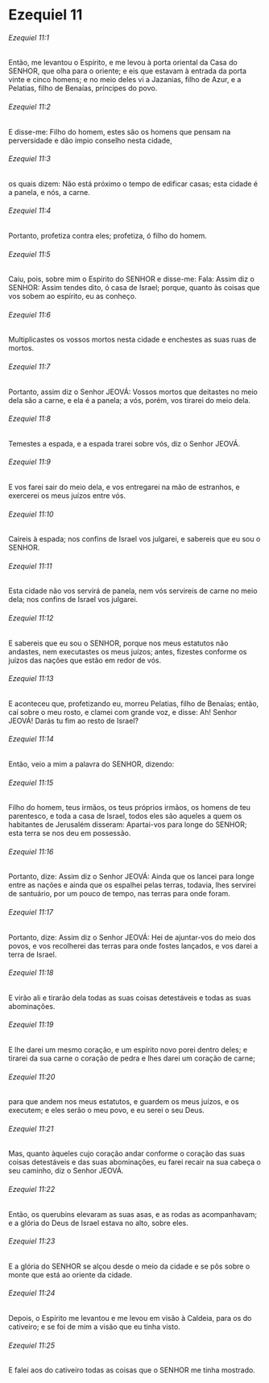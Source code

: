# Ezequiel 11

###### Ezequiel 11:1

Então, me levantou o Espírito, e me levou à porta oriental da Casa do SENHOR, que olha para o oriente; e eis que estavam à entrada da porta vinte e cinco homens; e no meio deles vi a Jazanias, filho de Azur, e a Pelatias, filho de Benaías, príncipes do povo.

###### Ezequiel 11:2

E disse-me: Filho do homem, estes são os homens que pensam na perversidade e dão ímpio conselho nesta cidade,

###### Ezequiel 11:3

os quais dizem: Não está próximo o tempo de edificar casas; esta cidade é a panela, e nós, a carne.

###### Ezequiel 11:4

Portanto, profetiza contra eles; profetiza, ó filho do homem.

###### Ezequiel 11:5

Caiu, pois, sobre mim o Espírito do SENHOR e disse-me: Fala: Assim diz o SENHOR: Assim tendes dito, ó casa de Israel; porque, quanto às coisas que vos sobem ao espírito, eu as conheço.

###### Ezequiel 11:6

Multiplicastes os vossos mortos nesta cidade e enchestes as suas ruas de mortos.

###### Ezequiel 11:7

Portanto, assim diz o Senhor JEOVÁ: Vossos mortos que deitastes no meio dela são a carne, e ela é a panela; a vós, porém, vos tirarei do meio dela.

###### Ezequiel 11:8

Temestes a espada, e a espada trarei sobre vós, diz o Senhor JEOVÁ.

###### Ezequiel 11:9

E vos farei sair do meio dela, e vos entregarei na mão de estranhos, e exercerei os meus juízos entre vós.

###### Ezequiel 11:10

Caireis à espada; nos confins de Israel vos julgarei, e sabereis que eu sou o SENHOR.

###### Ezequiel 11:11

Esta cidade não vos servirá de panela, nem vós servireis de carne no meio dela; nos confins de Israel vos julgarei.

###### Ezequiel 11:12

E sabereis que eu sou o SENHOR, porque nos meus estatutos não andastes, nem executastes os meus juízos; antes, fizestes conforme os juízos das nações que estão em redor de vós.

###### Ezequiel 11:13

E aconteceu que, profetizando eu, morreu Pelatias, filho de Benaías; então, caí sobre o meu rosto, e clamei com grande voz, e disse: Ah! Senhor JEOVÁ! Darás tu fim ao resto de Israel?

###### Ezequiel 11:14

Então, veio a mim a palavra do SENHOR, dizendo:

###### Ezequiel 11:15

Filho do homem, teus irmãos, os teus próprios irmãos, os homens de teu parentesco, e toda a casa de Israel, todos eles são aqueles a quem os habitantes de Jerusalém disseram: Apartai-vos para longe do SENHOR; esta terra se nos deu em possessão.

###### Ezequiel 11:16

Portanto, dize: Assim diz o Senhor JEOVÁ: Ainda que os lancei para longe entre as nações e ainda que os espalhei pelas terras, todavia, lhes servirei de santuário, por um pouco de tempo, nas terras para onde foram.

###### Ezequiel 11:17

Portanto, dize: Assim diz o Senhor JEOVÁ: Hei de ajuntar-vos do meio dos povos, e vos recolherei das terras para onde fostes lançados, e vos darei a terra de Israel.

###### Ezequiel 11:18

E virão ali e tirarão dela todas as suas coisas detestáveis e todas as suas abominações.

###### Ezequiel 11:19

E lhe darei um mesmo coração, e um espírito novo porei dentro deles; e tirarei da sua carne o coração de pedra e lhes darei um coração de carne;

###### Ezequiel 11:20

para que andem nos meus estatutos, e guardem os meus juízos, e os executem; e eles serão o meu povo, e eu serei o seu Deus.

###### Ezequiel 11:21

Mas, quanto àqueles cujo coração andar conforme o coração das suas coisas detestáveis e das suas abominações, eu farei recair na sua cabeça o seu caminho, diz o Senhor JEOVÁ.

###### Ezequiel 11:22

Então, os querubins elevaram as suas asas, e as rodas as acompanhavam; e a glória do Deus de Israel estava no alto, sobre eles.

###### Ezequiel 11:23

E a glória do SENHOR se alçou desde o meio da cidade e se pôs sobre o monte que está ao oriente da cidade.

###### Ezequiel 11:24

Depois, o Espírito me levantou e me levou em visão à Caldeia, para os do cativeiro; e se foi de mim a visão que eu tinha visto.

###### Ezequiel 11:25

E falei aos do cativeiro todas as coisas que o SENHOR me tinha mostrado.

